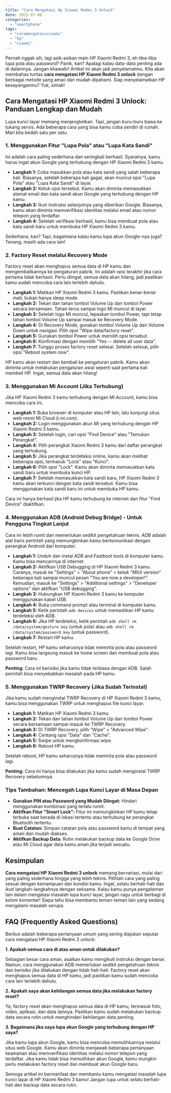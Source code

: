 ```yaml
---
title: "Cara Mengatasi Hp Xiaomi Redmi 3 Unlock"
date: 2025-07-06
categories: 
  - "smartphone"
tags: 
  - "caramengatasixiaomi"
  - "hp"
  - "xiaomi"
---
```


Pernah nggak sih, lagi asik-asikan main HP Xiaomi Redmi 3, eh tiba-tiba lupa pola atau password? Panik, kan? Apalagi kalau data-data penting ada di dalamnya. Jangan khawatir! Artikel ini akan jadi penyelamatmu. Kita akan membahas tuntas **cara mengatasi HP Xiaomi Redmi 3 unlock** dengan berbagai metode yang aman dan mudah dipahami. Siap menyelamatkan HP kesayanganmu? Yuk, simak!

## Cara Mengatasi HP Xiaomi Redmi 3 Unlock: Panduan Lengkap dan Mudah

Lupa kunci layar memang menjengkelkan. Tapi, jangan buru-buru bawa ke tukang servis. Ada beberapa cara yang bisa kamu coba sendiri di rumah. Mari kita bedah satu per satu.

### 1\. Menggunakan Fitur "Lupa Pola" atau "Lupa Kata Sandi"

Ini adalah cara paling sederhana dan seringkali berhasil. Syaratnya, kamu harus ingat akun Google yang terhubung dengan HP Xiaomi Redmi 3 kamu.

- **Langkah 1:** Coba masukkan pola atau kata sandi yang salah beberapa kali. Biasanya, setelah beberapa kali gagal, akan muncul opsi "Lupa Pola" atau "Lupa Kata Sandi" di layar.
- **Langkah 2:** Ketuk opsi tersebut. Kamu akan diminta memasukkan alamat email dan kata sandi akun Google yang terhubung dengan HP kamu.
- **Langkah 3:** Ikuti instruksi selanjutnya yang diberikan Google. Biasanya, kamu akan diminta memverifikasi identitas melalui email atau nomor telepon yang terdaftar.
- **Langkah 4:** Setelah verifikasi berhasil, kamu bisa membuat pola atau kata sandi baru untuk membuka HP Xiaomi Redmi 3 kamu.

Sederhana, kan? Tapi, bagaimana kalau kamu lupa akun Google-nya juga? Tenang, masih ada cara lain!

### 2\. Factory Reset melalui Recovery Mode

Factory reset akan menghapus semua data di HP kamu dan mengembalikannya ke pengaturan pabrik. Ini adalah opsi terakhir jika cara pertama tidak berhasil. Perlu diingat, semua data akan hilang, jadi pastikan kamu sudah mencoba cara lain terlebih dahulu.

- **Langkah 1:** Matikan HP Xiaomi Redmi 3 kamu. Pastikan benar-benar mati, bukan hanya sleep mode.
- **Langkah 2:** Tekan dan tahan tombol Volume Up dan tombol Power secara bersamaan. Tahan terus sampai logo MI muncul di layar.
- **Langkah 3:** Setelah logo MI muncul, lepaskan tombol Power, tapi tetap tahan tombol Volume Up sampai masuk ke Recovery Mode.
- **Langkah 4:** Di Recovery Mode, gunakan tombol Volume Up dan Volume Down untuk navigasi. Pilih opsi "Wipe data/factory reset".
- **Langkah 5:** Gunakan tombol Power untuk memilih opsi tersebut.
- **Langkah 6:** Konfirmasi dengan memilih "Yes -- delete all user data".
- **Langkah 7:** Tunggu proses factory reset selesai. Setelah selesai, pilih opsi "Reboot system now".

HP kamu akan restart dan kembali ke pengaturan pabrik. Kamu akan diminta untuk melakukan pengaturan awal seperti saat pertama kali membeli HP. Ingat, semua data akan hilang!

### 3\. Menggunakan Mi Account (Jika Terhubung)

Jika HP Xiaomi Redmi 3 kamu terhubung dengan Mi Account, kamu bisa mencoba cara ini.

- **Langkah 1:** Buka browser di komputer atau HP lain, lalu kunjungi situs web resmi Mi Cloud (i.mi.com).
- **Langkah 2:** Login menggunakan akun Mi yang terhubung dengan HP Xiaomi Redmi 3 kamu.
- **Langkah 3:** Setelah login, cari opsi "Find Device" atau "Temukan Perangkat".
- **Langkah 4:** Pilih perangkat Xiaomi Redmi 3 kamu dari daftar perangkat yang terhubung.
- **Langkah 5:** Jika perangkat terdeteksi online, kamu akan melihat beberapa opsi, termasuk "Lock" atau "Kunci".
- **Langkah 6:** Pilih opsi "Lock". Kamu akan diminta memasukkan kata sandi baru untuk membuka kunci HP.
- **Langkah 7:** Setelah memasukkan kata sandi baru, HP Xiaomi Redmi 3 kamu akan terkunci dengan kata sandi tersebut. Kamu bisa menggunakan kata sandi baru ini untuk membuka HP kamu.

Cara ini hanya berhasil jika HP kamu terhubung ke internet dan fitur "Find Device" diaktifkan.

### 4\. Menggunakan ADB (Android Debug Bridge) - Untuk Pengguna Tingkat Lanjut

Cara ini lebih rumit dan memerlukan sedikit pengetahuan teknis. ADB adalah alat baris perintah yang memungkinkan kamu berkomunikasi dengan perangkat Android dari komputer.

- **Langkah 1:** Unduh dan instal ADB and Fastboot tools di komputer kamu. Kamu bisa mencarinya di internet.
- **Langkah 2:** Aktifkan USB Debugging di HP Xiaomi Redmi 3 kamu. Caranya, masuk ke "Settings" > "About phone" > ketuk "MIUI version" beberapa kali sampai muncul pesan "You are now a developer!". Kemudian, masuk ke "Settings" > "Additional settings" > "Developer options" dan aktifkan "USB debugging".
- **Langkah 3:** Hubungkan HP Xiaomi Redmi 3 kamu ke komputer menggunakan kabel USB.
- **Langkah 4:** Buka command prompt atau terminal di komputer kamu.
- **Langkah 5:** Ketik perintah `adb devices` untuk memastikan HP kamu terdeteksi oleh ADB.
- **Langkah 6:** Jika HP terdeteksi, ketik perintah `adb shell rm /data/system/gesture.key` (untuk pola) atau `adb shell rm /data/system/password.key` (untuk password).
- **Langkah 7:** Restart HP kamu.

Setelah restart, HP kamu seharusnya tidak meminta pola atau password lagi. Kamu bisa langsung masuk ke home screen dan membuat pola atau password baru.

**Penting:** Cara ini berisiko jika kamu tidak terbiasa dengan ADB. Salah perintah bisa menyebabkan masalah pada HP kamu.

### 5\. Menggunakan TWRP Recovery (Jika Sudah Terinstal)

Jika kamu sudah menginstal TWRP Recovery di HP Xiaomi Redmi 3 kamu, kamu bisa menggunakan TWRP untuk menghapus file kunci layar.

- **Langkah 1:** Matikan HP Xiaomi Redmi 3 kamu.
- **Langkah 2:** Tekan dan tahan tombol Volume Up dan tombol Power secara bersamaan sampai masuk ke TWRP Recovery.
- **Langkah 3:** Di TWRP Recovery, pilih "Wipe" > "Advanced Wipe".
- **Langkah 4:** Centang opsi "Data" dan "Cache".
- **Langkah 5:** Swipe untuk mengkonfirmasi wipe.
- **Langkah 6:** Reboot HP kamu.

Setelah reboot, HP kamu seharusnya tidak meminta pola atau password lagi.

**Penting:** Cara ini hanya bisa dilakukan jika kamu sudah menginstal TWRP Recovery sebelumnya.

### Tips Tambahan: Mencegah Lupa Kunci Layar di Masa Depan

- **Gunakan PIN atau Password yang Mudah Diingat:** Hindari menggunakan kombinasi yang terlalu rumit.
- **Aktifkan Fitur "Smart Lock":** Fitur ini memungkinkan HP kamu tetap terbuka saat berada di lokasi tertentu atau terhubung ke perangkat Bluetooth tertentu.
- **Buat Catatan:** Simpan catatan pola atau password kamu di tempat yang aman dan mudah diakses.
- **Aktifkan Backup Data:** Rutin melakukan backup data ke Google Drive atau Mi Cloud agar data kamu aman jika terjadi sesuatu.

## Kesimpulan

**Cara mengatasi HP Xiaomi Redmi 3 unlock** memang bervariasi, mulai dari yang paling sederhana hingga yang lebih teknis. Pilihlah cara yang paling sesuai dengan kemampuan dan kondisi kamu. Ingat, selalu berhati-hati dan ikuti langkah-langkahnya dengan seksama. Kalau kamu punya pengalaman lain dalam mengatasi masalah lupa kunci layar, jangan ragu untuk berbagi di kolom komentar! Siapa tahu bisa membantu teman-teman lain yang sedang mengalami masalah serupa.

## FAQ (Frequently Asked Questions)

Berikut adalah beberapa pertanyaan umum yang sering diajukan seputar cara mengatasi HP Xiaomi Redmi 3 unlock:

**1\. Apakah semua cara di atas aman untuk dilakukan?**

Sebagian besar cara aman, asalkan kamu mengikuti instruksi dengan benar. Namun, cara menggunakan ADB memerlukan sedikit pengetahuan teknis dan berisiko jika dilakukan dengan tidak hati-hati. Factory reset akan menghapus semua data di HP kamu, jadi pastikan kamu sudah mencoba cara lain terlebih dahulu.

**2\. Apakah saya akan kehilangan semua data jika melakukan factory reset?**

Ya, factory reset akan menghapus semua data di HP kamu, termasuk foto, video, aplikasi, dan data lainnya. Pastikan kamu sudah melakukan backup data secara rutin untuk menghindari kehilangan data penting.

**3\. Bagaimana jika saya lupa akun Google yang terhubung dengan HP saya?**

Jika kamu lupa akun Google, kamu bisa mencoba memulihkannya melalui situs web Google. Kamu akan diminta menjawab beberapa pertanyaan keamanan atau memverifikasi identitas melalui nomor telepon yang terdaftar. Jika kamu tidak bisa memulihkan akun Google, kamu mungkin perlu melakukan factory reset dan membuat akun Google baru.

Semoga artikel ini bermanfaat dan membantu kamu mengatasi masalah lupa kunci layar di HP Xiaomi Redmi 3 kamu! Jangan lupa untuk selalu berhati-hati dan backup data secara rutin.
